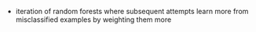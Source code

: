 - iteration of random forests where subsequent attempts learn more from misclassified examples by weighting them more
